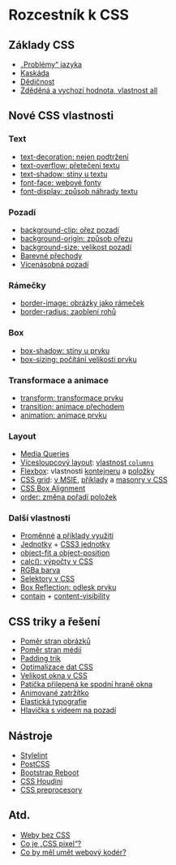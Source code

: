 # Rozcestník k CSS

## Základy CSS

- [„Problémy“ jazyka](css-jazyk-problemy.md)
- [Kaskáda](css-kaskada.md)
- [Dědičnost](css-dedicnost.md)
- [Zděděná a vychozí hodnota, vlastnost all](css-all-inherit-initial-unset-revert.md)

## Nové CSS vlastnosti

### Text

- [text-decoration: nejen podtržení](css-text-decoration.md)
- [text-overflow: přetečení textu](css3-text-overflow.md)
- [text-shadow: stíny u textu](css3-text-shadow.md)
- [font-face: webové fonty](css3-font-face.md)
- [font-display: způsob náhrady textu](css-font-display.md)

### Pozadí

- [background-clip: ořez pozadí](css3-background-clip.md)
- [background-origin: způsob ořezu](css3-background-origin.md)
- [background-size: velikost pozadí](css3-background-size.md)
- [Barevné přechody](css3-gradients.md)
- [Vícenásobná pozadí](css3-multiple-backgrounds.md)

### Rámečky

- [border-image: obrázky jako rámeček](css3-border-image.md)
- [border-radius: zaoblení rohů](css3-border-radius.md)

### Box

- [box-shadow: stíny u prvku](css3-box-shadow.md)
- [box-sizing: počítání velikosti prvku](css3-box-sizing.md)

### Transformace a animace

- [transform: transformace prvku](css3-transforms.md)
- [transition: animace přechodem](css3-transitions.md)
- [animation: animace prvku](css3-animations.md)

### Layout

- [Media Queries](css3-media-queries.md)
- [Vícesloupcový layout](css-multicolumn.md): [vlastnost `columns`](css-multicol-columns.md)
- [Flexbox](css3-flexbox.md): vlastnosti [kontejneru](css3-flexbox-kontejner.md) a [položky](css3-flexbox-polozky.md)
- [CSS grid](css-grid.md): [v MSIE](css-grid-msie.md), [příklady](css-grid-inspirace.md) a [masonry v CSS](css-masonry.md)
- [CSS Box Alignment](css-box-alignment.md)
- [order: změna pořadí položek](css-order.md)

### Další vlastnosti

- [Proměnné](css-promenne.md) [a příklady využití](css-promenne-priklady.md)
- [Jednotky](jednotky.md) + [CSS3 jednotky](css3-jednotky.md)
- [object-fit a object-position](css-object-fit-position.md)
- [calc(): výpočty v CSS](css3-calc.md)
- [RGBa barva](css3-rgba.md)
- [Selektory v CSS](css3-selektory.md)
- [Box Reflection: odlesk prvku](css3-box-reflection.md)
- [contain](css-contain.md) + [content-visibility](css-content-visibility.md)

## CSS triky a řešení

- [Poměr stran obrázků](img-pomer-stran.md)
- [Poměr stran médií](css-pomer-stran.md)
- [Padding trik](padding-trik.md)
- [Optimalizace dat CSS](css-optimalizace.md)
- [Velikost okna v CSS](velikost-okna-css-js.md)
- [Patička přilepená ke spodní hraně okna](reseni-flexbox-paticka.md)
- [Animované zatržítko](reseni-zeldmanovo-zatrzitko.md)
- [Elastická typografie](reseni-elasticka-typografie.md)
- [Hlavička s videem na pozadí](https://www.vzhurudolu.cz/blog/59-css-video-hlavicka)

## Nástroje

- [Stylelint](stylelint.md)
- [PostCSS](postcss.md)
- [Bootstrap Reboot](https://www.vzhurudolu.cz/blog/53-reboot)
- [CSS Houdini](https://www.vzhurudolu.cz/blog/56-houdini-css)
- [CSS preprocesory](https://www.vzhurudolu.cz/blog/12-css-preprocesory-1)

## Atd.

- [Weby bez CSS](weby-bez-css.md)
- [Co je „CSS pixel“?](css-pixel.md)
- [Co by měl umět webový kodér?](webovy-koder.md)
